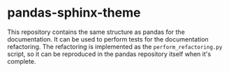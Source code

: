 # pandas-sphinx-theme

This repository contains the same structure as pandas for the documentation.
It can be used to perform tests for the documentation refactoring. The
refactoring is implemented as the `perform_refactoring.py` script, so it can
be reproduced in the pandas repository itself when it's complete.
